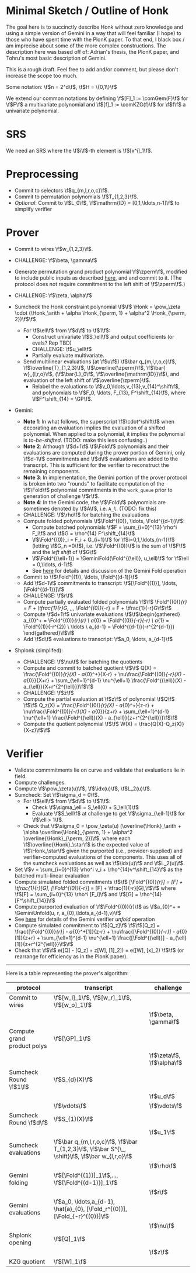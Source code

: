 # Minimal Sketch / Outline of Honk

The goal here is to succinctly describe Honk without zero knowledge and using a simple version of Gemini in a way that will feel familiar (I hope) to those who have spent time with the PlonK paper. To that end, I black box / am imprecise about some of the more complex constructions. The description here was based off of: Adrian's thesis, the PlonK paper, and Tohru's most basic description of Gemini.

This is a rough draft. Feel free to add and/or comment, but please don't increase the scope too much.

Some notation:
\f$n = 2^d\f$, \f$H = \{0,1\}\f$

We extend our common notations by defining \f$[F]_1 := \comGem(F)\f$ for \f$F\f$ a multivariate polynomial and \f$[f]_1 := \comKZG(f)\f$ for \f$f\f$ a univariate polynomial.


# SRS
We need an SRS where the \f$i\f$-th element is \f$[x^i]_1\f$.

# Preprocessing
- Commit to selectors \f$q_{m,l,r,o,c}\f$.
- Commit to permutation polynomials \f$T_{1,2,3}\f$.
- _Optional_: Commit to \f$L_0\f$, \f$\mathrm{ID} = [0,1,\ldots,n-1]\f$ to simplify verifier

# Prover
- Commit to wires \f$w_{1,2,3}\f$.
- CHALLENGE: \f$\beta, \gamma\f$
- Generate permutation grand product polynomial \f$\zperm\f$, modified to include public inputs as described [here](https://raw.githubusercontent.com/arielgabizon/plonk-addendum/master/plonk-pubinputs.pdf), and and commit to it. (The protocol does not require commitment to the left shift of \f$\zperm\f$.)
- CHALLENGE: \f$\zeta, \alpha\f$
- Sumcheck the Honk constraint polynomial \f$\f$ \Honk = \pow_\zeta \cdot (\Honk_\arith + \alpha \Honk_{\perm, 1} + \alpha^2 \Honk_{\perm, 2})\f$\f$
  - For \f$\ell\f$ from \f$d\f$ to \f$1\f$:
    - Construct univariate \f$S_\ell\f$ and output coefficients (or evals? Rep TBD)
    - CHALLENGE: \f$u_\ell\f$
    - Partially evaluate multivariate.
  - Send multilinear evaluations (at \f$u\f$) \f$\bar q_{m,l,r,o,c}\f$, \f$\overline{T}_{1,2,3}\f$, \f$\overline{\zperm}\f$, \f$\bar{ w}_{l,r,o}\f$, (\f$\bar{L}_0\f$, \f$\overline{\mathrm{ID}}\f$), and evaluation of the left shift of \f$\overline{\zperm}\f$. 
    - Relabel the evaluations to \f$v_0,\ldots,v_{13},v_{14}^\shift\f$, and polynomials to \f$F_0, \ldots, F_{13}, F^\shift_{14}\f$, where \f$F^\shift_{14} = \GP\f$.
- Gemini:
  - **Note 1**: In what follows, the superscript \f$\cdot^\shift\f$ when decorating an evaluation implies the evaluation of a shifted polynomial. When applied to a polynomial, it implies the polynomial is *to-be-shifted*. (TODO: make this less confusing..)
  - **Note 2**: Although \f$d+1\f$ \f$\Fold\f$ polynomials and their evaluations are computed during the prover portion of Gemini, only \f$d-1\f$ commitments and \f$d\f$ evaluations are added to the transcript. This is sufficient for the verifier to reconstruct the remaining components.
  - **Note 3**: In implementation, the Gemini portion of the prover protocol is broken into two "rounds" to facilitate computation of the \f$\Fold\f$ polynomial commitments in the `work_queue` prior to generation of challenge \f$r\f$.
  - **Note 4**: In the Gemini code, the \f$\Fold\f$ polynomials are sometimes denoted by \f$A\f$, i.e. `A_l`. (TODO: fix this)
  - CHALLENGE: \f$\rho\f$ for batching the evaluations
  - Compute folded polynomials \f$\Fold^{(0)}, \ldots, \Fold^{(d-1)}\f$:
    - Compute batched polynomials \f$F = \sum_{i=0}^{13} \rho^i F_i\f$ and \f$G = \rho^{14} F^\shift_{14}\f$
    - \f$\Fold^{(0)}_i = F_i + G_{i+1}\f$ for \f$i=0,1,\ldots,{n-1}\f$ (letting \f$G_n =0\f$), i.e. \f$\Fold^{(0)}\f$ is the sum of \f$F\f$ and the *left shift* of \f$G\f$
    - \f$\Fold^{(\ell+1)} = \GeminiFold(\Fold^{(\ell)}, u_\ell)\f$ for \f$\ell = 0,\ldots, d-1\f$
    - See [here](https://hackmd.io/VpdZslmHRy-j11qnkebLnA?view) for details and discussion of the Gemini Fold operation
  - Commit to \f$\Fold^{(1)}, \ldots, \Fold^{(d-1)}\f$
  - Add \f$d-1\f$ commitments to transcript: \f$[\Fold^{(1)}], \ldots, [\Fold^{(d-1)}]\f$
  - CHALLENGE: \f$r\f$
  - Compute partially evaluated folded polynomials
    \f$\f$ \Fold^{(0)}_{r} = F + \tfrac{1}{r}G, \,\,\, \Fold^{(0)}_{-r} = F + \tfrac{1}{-r}G\f$\f$
  - Compute \f$d+1\f$ univariate evaluations 
    \f$\f$\begin{gathered}
    a_{0}^+ = \Fold^{(0)}_{r}(r) \\
    a_{0} = \Fold^{(0)}_{-r}(-r) \\
    a_{1} = \Fold^{(1)}(-r^{2}) \\
    \ldots \\
    a_{d-1} = \Fold^{(d-1)}(-r^{2^{d-1}})
    \end{gathered}\f$\f$
  - Add \f$d\f$ evaluations to transcript: \f$a_0, \ldots, a_{d-1}\f$
  
- Shplonk (simplifed):
    - CHALLENGE: \f$\nu\f$ for batching the quotients
    - Compute and commit to batched quotient 
        \f$\f$ Q(X) = \frac{\Fold^{(0)}_{r}(X) - a_{0}^+}{X-r} + \nu\frac{\Fold^{(0)}_{-r}(X) - a_{0}}{X+r} + \sum_{\ell=1}^{d-1} \nu^{\ell+1} \frac{\Fold^{(\ell)}(X) - a_{\ell}}{X+r^{2^{\ell}}}\f$\f$
    - CHALLENGE: \f$z\f$ 
    - Compute the partial evaluation at \f$z\f$ of polynomial \f$Q\f$ 
        \f$\f$ Q_z(X) =  \frac{\Fold^{(0)}_{r}(X) - a_{0}^+}{z-r} + \nu\frac{\Fold^{(0)}_{-r}(X) - a_{0}}{z+r} + \sum_{\ell=1}^{d-1} \nu^{\ell+1} \frac{\Fold^{(\ell)}(X) - a_{\ell}}{z+r^{2^{\ell}}}\f$\f$
    - Compute the quotient polynomial
        \f$\f$ W(X) = \frac{Q(X)-Q_z(X)}{X-z}\f$\f$

    

# Verifier
- Validate commmitments lie on curve and validate that evaluations lie in field.
- Compute challenges.
- Compute \f$\pow_\zeta(u)\f$, \f$\idx(u)\f$, \f$L_2(u)\f$.
- Sumcheck: Set \f$\sigma_d = 0\f$. 
  - For \f$\ell\f$ from \f$d\f$ to \f$1\f$:
    - Check \f$\sigma_\ell = S_\ell(0) + S_\ell(1)\f$
    - Evaluate \f$S_\ell\f$ at challenge to get \f$\sigma_{\ell-1}\f$ for \f$\ell > 1\f$.
  - Check that \f$\sigma_0 = \pow_\zeta(u) (\overline{\Honk}_\arith +
                                          \alpha \overline{\Honk}_{\perm, 1} + \alpha^2 \overline{\Honk}_{\perm, 2})\f$, 
    where each \f$\overline{\Honk}_\star\f$ is the expected value of \f$\Honk_\star\f$ given the purported (i.e., provider-supplied) and verifier-computed evaluations of the components. This uses all of the sumcheck evaluations as well as \f$\idx(u)\f$ and \f$L_2(u)\f$.
- Set \f$v = \sum_{i=0}^{13} \rho^i v_i + \rho^{14}v^\shift_{14}\f$ as the batched multi-linear evaluation
- Compute simulated folded commitments 
    \f$\f$  [\Fold^{(0)}_{r}] = [F] + \tfrac{1}{r}[G], [\Fold^{(0)}_{-r}] = [F] + \tfrac{1}{-r}[G],\f$\f$
    where \f$[F] = \sum_{i=0}^{13} \rho^i [F_i]\f$ and \f$[G] = \rho^{14} [F^\shift_{14}]\f$
- Compute purported evaluation of \f$\Fold^{(0)}(r)\f$ as \f$a_{0}^+ = \GeminiUnfold(u, r, a_{0},\ldots,a_{d-1},v)\f$
- See [here](https://hackmd.io/VpdZslmHRy-j11qnkebLnA?view) for details of the Gemini verifier *unfold* operation
- Compute simulated commitment to \f$[Q_z]\f$ 
    \f$\f$[Q_z] =  \frac{[\Fold^{(0)}_{r}] - a_{0}^+[1]}{z-r} + \nu\frac{[\Fold^{(0)}_{-r}] - a_{0}[1]}{z+r} + \sum_{\ell=1}^{d-1} \nu^{\ell+1} \frac{[\Fold^{(\ell)}] - a_{\ell}[1]}{z+r^{2^{\ell}}}\f$\f$
- Check that 
   \f$\f$ e([Q] - [Q_z] + z[W], [1]_2])  = e([W], [x]_2) \f$\f$
       (or rearrange for efficiency as in the PlonK paper).


-------------------------------------------------------------------------------------------



Here is a table representing the prover's algorithm:


| protocol                    | transcript                                                                      | challenge                       |
|-----------------------------|---------------------------------------------------------------------------------|---------------------------------|
| Commit to wires             | \f$[w_l]_1\f$, \f$[w_r]_1\f$, \f$[w_o]_1\f$                                                 |                                 |
|                             |                                                                                 | \f$\beta, \gamma\f$                 |
| Compute grand product polys | \f$[\GP]_1\f$                                                     |                                 |
|                             |                                                                                 | \f$\zeta\f$, \f$\alpha\f$               |
| Sumcheck Round \f$1\f$          | \f$S_{d}(X)\f$                                                                      |                                 |
|                             |                                                                                 | \f$u_d\f$                           |
|                             | \f$\vdots\f$                                                                        | \f$\vdots\f$                        |
| Sumcheck Round \f$d\f$          | \f$S_{1}(X)\f$                                                                      |                                 |
|                             |                                                                                 | \f$u_1\f$                           |
| Sumcheck evaluations          | \f$\bar q_{m,l,r,o,c}\f$, \f$\bar T_{1,2,3}\f$, \f$\bar S^{\_, \shift}\f$, \f$\bar w_{l,r,o}\f$ |                                 |
|                             |                                                                                 | \f$\rho\f$ |
| Gemini folding              | \f$[\Fold^{(1)}]_1\f$,..., \f$[\Fold^{(d-1)}]_1\f$                                            |                                 |
|                             |                                                                                 | \f$r\f$                             |
| Gemini evaluations              | \f$a_0, \ldots,a_{d-1}, \hat{a}_{0}, [\Fold_r^{(0)}], [\Fold_{-r}^{(0)}]\f$                                            |                                 |
|                             |                                                                                 | \f$\nu\f$                             |
| Shplonk opening                 | \f$[Q]_1\f$                                     |                                 |
|                             |                                                                                 | \f$z\f$                        |
| KZG quotient                 | \f$[W]_1\f$                                     |                                 |
